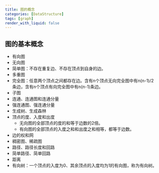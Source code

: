 ```yaml
---
title: 图的概念
categories: [DataStructure]
tags: [graph]
render_with_liquid: false
---
```



## 图的基本概念
* 有向图
* 无向图
* 简单图：不存在重复边、不存在顶点到自身的边。
* 多重图
* 完全图：任意两个顶点之间都存在边。含有n个顶点无向完全图中有n(n-1)/2条边，含有n个顶点有向完全图中有n(n-1)条边。
* 子图
* 连通、连通图和连通分量
* 强连通图、强连通分量
* 生成树、生成森林
* 顶点的度、入度和出度  
  - 无向图的全部顶点的度的和等于边数的2倍。
  - 有向图的全部顶点的入度之和和出度之和相等，都等于边数。
* 边的权和网
* 稠密图、稀疏图
* 路径、路径长度和回路
* 简单路径、简单回路
* 距离
* 有向树：一个顶点的入度为0、其余顶点的入度均为1的有向图，称为有向树。
